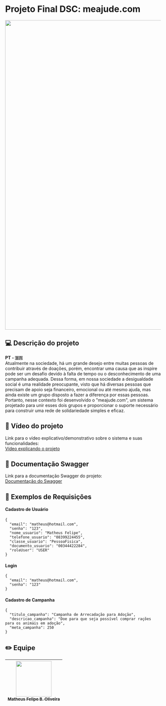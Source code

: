# Projeto Final DSC: meajude.com

<img src="https://i.imgur.com/QoMzC5f.png" width="1000" />

## 💻 Descrição do projeto

**PT - 🇧🇷**  
Atualmente na sociedade, há um grande desejo entre muitas pessoas de contribuir através de doações, porém, encontrar uma causa que as inspire pode ser um desafio devido à falta de tempo ou o desconhecimento de uma campanha adequada. 
Dessa forma, em nossa sociedade a desigualdade social é uma realidade preocupante, visto que há diversas pessoas que precisam de apoio seja financeiro, emocional ou até mesmo ajuda, mas ainda existe um grupo disposto a fazer a diferença por essas pessoas.
Portanto, nesse contexto foi desenvolvido o "meajude.com", um sistema projetado para unir esses dois grupos e proporcionar o suporte necessário para construir uma rede de solidariedade simples e eficaz.

## 🎥 Vídeo do projeto
Link para o vídeo explicativo/demonstrativo sobre o sistema e suas funcionalidades:  
[Vídeo explicando o projeto](https://youtu.be/jlDFv94SEhY)

## 📄 Documentação Swagger
Link para a documentação Swagger do projeto:  
[Documentação do Swagger](http://localhost:8081/swagger-ui.html)

## 🚨 Exemplos de Requisições
#### Cadastro de Usuário
```
{
  "email": "matheus@hotmail.com",
  "senha": "123",
  "nome_usuario": "Matheus Felipe",
  "telefone_usuario": "08399224455",
  "classe_usuario": "PessoaFisica",
  "documento_usuario": "00344422284",
  "roleUser": "USER"
}
```
#### Login 
```
{
  "email": "matheus@hotmail.com",
  "senha": "123"
}
```
#### Cadastro de Campanha
```
{
  "titulo_campanha": "Campanha de Arrecadação para Adoção",
  "descricao_campanha": "Doe para que seja possível comprar rações para os animais em adoção",
  "meta_campanha": 250
}
```
## ✏️ Equipe
| [<img src="https://avatars.githubusercontent.com/u/82915269?v=4" width=115><br><sub>Matheus Felipe B. Oliveira</sub>](https://github.com/matheusfelipe20)
| :---: | 
